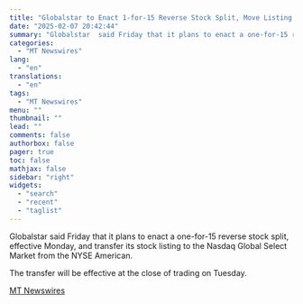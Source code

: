 ```yaml
---
title: "Globalstar to Enact 1-for-15 Reverse Stock Split, Move Listing to Nasdaq"
date: "2025-02-07 20:42:44"
summary: "Globalstar  said Friday that it plans to enact a one-for-15 reverse stock split, effective Monday, and transfer its stock listing to the Nasdaq Global Select Market from the NYSE American. The transfer will be effective at the close of trading on Tuesday."
categories:
  - "MT Newswires"
lang:
  - "en"
translations:
  - "en"
tags:
  - "MT Newswires"
menu: ""
thumbnail: ""
lead: ""
comments: false
authorbox: false
pager: true
toc: false
mathjax: false
sidebar: "right"
widgets:
  - "search"
  - "recent"
  - "taglist"
---
```


Globalstar said Friday that it plans to enact a one-for-15 reverse stock split, effective Monday, and transfer its stock listing to the Nasdaq Global Select Market from the NYSE American.

The transfer will be effective at the close of trading on Tuesday.

[MT Newswires](https://www.tradingview.com/news/mtnewswires.com:20250207:A3312385:0/)
